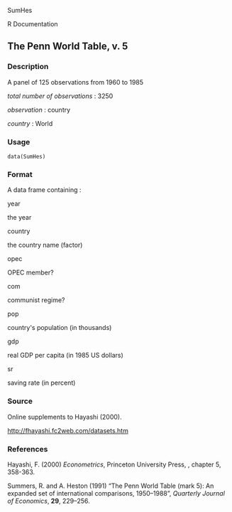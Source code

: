 SumHes

R Documentation

## The Penn World Table, v. 5

### Description

A panel of 125 observations from 1960 to 1985

_total number of observations_ : 3250

_observation_ : country

_country_ : World

### Usage

    data(SumHes)

### Format

A data frame containing :

year

the year

country

the country name (factor)

opec

OPEC member?

com

communist regime?

pop

country's population (in thousands)

gdp

real GDP per capita (in 1985 US dollars)

sr

saving rate (in percent)

### Source

Online supplements to Hayashi (2000).

<http://fhayashi.fc2web.com/datasets.htm>

### References

Hayashi, F. (2000) _Econometrics_, Princeton University Press, , chapter 5,
358-363.

Summers, R. and A. Heston (1991) “The Penn World Table (mark 5): An expanded
set of international comparisons, 1950–1988”, _Quarterly Journal of
Economics_, **29**, 229–256.


